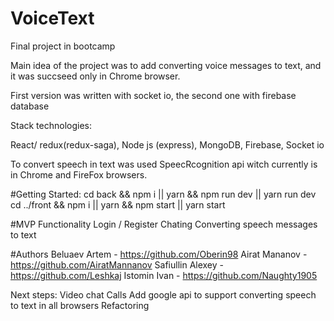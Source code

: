 # VoiceText
Final project in bootcamp

Main idea of the project was to add converting voice messages to text, and it was succseed only in Chrome browser.

First version was written with socket io, the second one with firebase database

Stack technologies:

React/ redux(redux-saga),
  Node js (express),
  MongoDB,
  Firebase,
  Socket io

To convert speech in text was used SpeecRcognition api witch currently is in Chrome and FireFox browsers.

#Getting Started:
  cd back && npm i || yarn && npm run dev || yarn run dev
  cd ../front && npm i || yarn && npm start || yarn start

#MVP Functionality
  Login / Register
  Chating 
  Converting speech messages to text

#Authors
  Beluaev Artem - https://github.com/Oberin98
  Airat Mananov - https://github.com/AiratMannanov
  Safiullin Alexey - https://github.com/Leshkaj 
  Istomin Ivan - https://github.com/Naughty1905

Next steps:
 Video chat
 Calls
 Add google api to support converting speech to text in all browsers
 Refactoring
 
 
